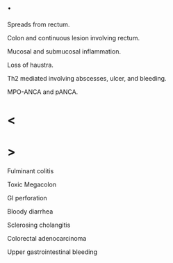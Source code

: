 # .

Spreads from rectum.

Colon and continuous lesion involving rectum.

Mucosal and submucosal inflammation.

Loss of haustra.

Th2 mediated involving abscesses, ulcer, and bleeding.

MPO-ANCA and pANCA.

# <

# >

Fulminant colitis

Toxic Megacolon

GI perforation

Bloody diarrhea

Sclerosing cholangitis

Colorectal adenocarcinoma

Upper gastrointestinal bleeding
